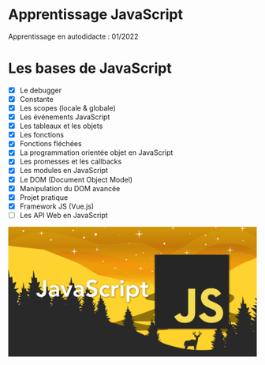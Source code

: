 # Apprentissage JavaScript

Apprentissage en autodidacte : 01/2022

# Les bases de JavaScript

- [x] Le debugger
- [x] Constante
- [x] Les scopes (locale & globale)
- [x] Les événements JavaScript
- [x] Les tableaux et les objets
- [x] Les fonctions
- [x] Fonctions fléchées
- [x] La programmation orientée objet en JavaScript
- [x] Les promesses et les callbacks
- [x] Les modules en JavaScript
- [x] Le DOM (Document Object Model)
- [x] Manipulation du DOM avancée
- [x] Projet pratique
- [x] Framework JS (Vue.js) 
- [ ] Les API Web en JavaScript

![Texte alternatif](js.png)
